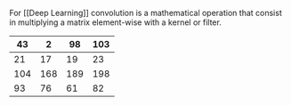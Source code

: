 For [[Deep Learning]] convolution is a mathematical operation that consist in multiplying a matrix element-wise with a kernel or filter.

| 43  | 2   | 98  | 103 |
| --- | --- | --- | --- |
| 21  | 17  | 19  | 23  |
| 104 | 168 | 189 | 198 |
| 93  | 76  | 61  | 82  |
